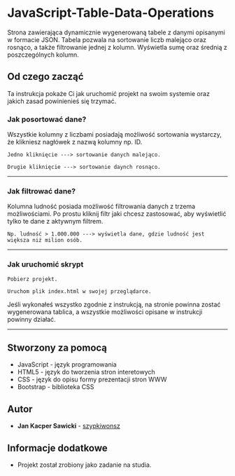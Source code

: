 # JavaScript-Table-Data-Operations

Strona zawierająca dynamicznie wygenerowaną tabele z danymi opisanymi w formacie JSON. Tabela pozwala na sortowanie liczb malejąco oraz rosnąco, a także filtrowanie jednej z kolumn. Wyświetla sumę oraz średnią z poszczególnych kolumn. 

## Od czego zacząć

Ta instrukcja pokaże Ci jak uruchomić projekt na swoim systemie oraz jakich zasad powinienieś się trzymać.

### Jak posortować dane?

Wszystkie kolumny z liczbami posiadają możliwość sortowania wystarczy, że klikniesz nagłówek z nazwą kolumny np. ID.

```
Jedno kliknięcie ---> sortowanie danych malejąco.
```
```
Drugie kliknięcie ---> sortowanie daynch rosnąco.
```
---

### Jak filtrować dane?

Kolumna ludność posiada możliwość filtrowania danych z trzema możliwościami. Po prostu kliknij filtr jaki chcesz zastosować, aby wyświetlić tylko te dane z aktywnym filtrem.

```
Np. ludność > 1.000.000 ---> wyświetla dane, gdzie ludność jest większa niż milion osób.
```
---

### Jak uruchomić skrypt

```
Pobierz projekt.
```
```
Uruchom plik index.html w swojej przeglądarce.
```

Jeśli wykonałeś wszystko zgodnie z instrukcją, na stronie powinna zostać wygenerowana tablica, a wszystkie możliwości opisane w instrukcji powinny działać.

---

## Stworzony za pomocą

* JavaScript - język programowania
* HTML5 - język do tworzenia stron interetowych
* CSS - język do opisu formy prezentacji stron WWW
* Bootstrap - biblioteka CSS

## Autor

* **Jan Kacper Sawicki** - [szypkiwonsz](https://github.com/szypkiwonsz)

## Informacje dodatkowe

* Projekt został zrobiony jako zadanie na studia.
